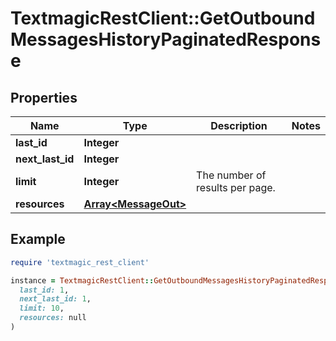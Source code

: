# TextmagicRestClient::GetOutboundMessagesHistoryPaginatedResponse

## Properties

| Name | Type | Description | Notes |
| ---- | ---- | ----------- | ----- |
| **last_id** | **Integer** |  |  |
| **next_last_id** | **Integer** |  |  |
| **limit** | **Integer** | The number of results per page. |  |
| **resources** | [**Array&lt;MessageOut&gt;**](MessageOut.md) |  |  |

## Example

```ruby
require 'textmagic_rest_client'

instance = TextmagicRestClient::GetOutboundMessagesHistoryPaginatedResponse.new(
  last_id: 1,
  next_last_id: 1,
  limit: 10,
  resources: null
)
```

